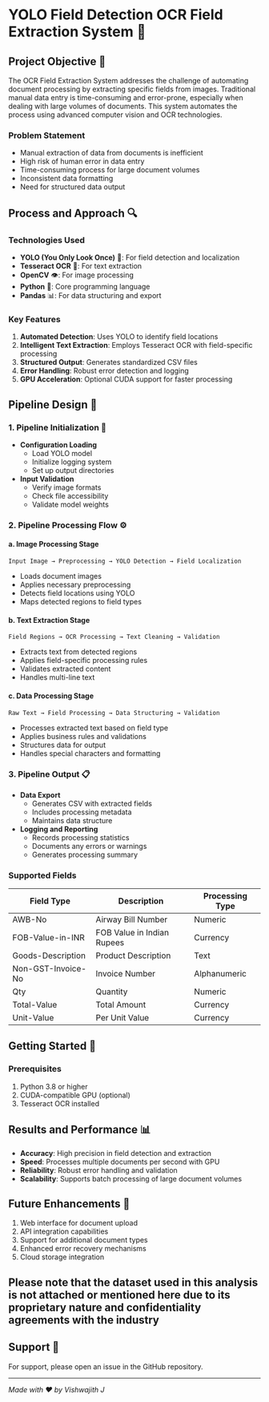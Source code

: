# YOLO Field Detection OCR Field Extraction System 📄

## Project Objective 🎯
The OCR Field Extraction System addresses the challenge of automating document processing by extracting specific fields from images. Traditional manual data entry is time-consuming and error-prone, especially when dealing with large volumes of documents. This system automates the process using advanced computer vision and OCR technologies.

### Problem Statement
- Manual extraction of data from documents is inefficient
- High risk of human error in data entry
- Time-consuming process for large document volumes
- Inconsistent data formatting
- Need for structured data output

## Process and Approach 🔍

### Technologies Used
- **YOLO (You Only Look Once)** 🎯: For field detection and localization
- **Tesseract OCR** 📝: For text extraction
- **OpenCV** 👁️: For image processing
- **Python** 🐍: Core programming language
- **Pandas** 📊: For data structuring and export

### Key Features
1. **Automated Detection**: Uses YOLO to identify field locations
2. **Intelligent Text Extraction**: Employs Tesseract OCR with field-specific processing
3. **Structured Output**: Generates standardized CSV files
4. **Error Handling**: Robust error detection and logging
5. **GPU Acceleration**: Optional CUDA support for faster processing

## Pipeline Design 🔄

### 1. Pipeline Initialization 🚀
- **Configuration Loading**
  - Load YOLO model
  - Initialize logging system
  - Set up output directories
- **Input Validation**
  - Verify image formats
  - Check file accessibility
  - Validate model weights

### 2. Pipeline Processing Flow ⚙️

#### a. Image Processing Stage
```
Input Image → Preprocessing → YOLO Detection → Field Localization
```
- Loads document images
- Applies necessary preprocessing
- Detects field locations using YOLO
- Maps detected regions to field types

#### b. Text Extraction Stage
```
Field Regions → OCR Processing → Text Cleaning → Validation
```
- Extracts text from detected regions
- Applies field-specific processing rules
- Validates extracted content
- Handles multi-line text

#### c. Data Processing Stage
```
Raw Text → Field Processing → Data Structuring → Validation
```
- Processes extracted text based on field type
- Applies business rules and validations
- Structures data for output
- Handles special characters and formatting

### 3. Pipeline Output 📋
- **Data Export**
  - Generates CSV with extracted fields
  - Includes processing metadata
  - Maintains data structure
- **Logging and Reporting**
  - Records processing statistics
  - Documents any errors or warnings
  - Generates processing summary

### Supported Fields
| Field Type | Description | Processing Type |
|------------|-------------|-----------------|
| AWB-No | Airway Bill Number | Numeric |
| FOB-Value-in-INR | FOB Value in Indian Rupees | Currency |
| Goods-Description | Product Description | Text |
| Non-GST-Invoice-No | Invoice Number | Alphanumeric |
| Qty | Quantity | Numeric |
| Total-Value | Total Amount | Currency |
| Unit-Value | Per Unit Value | Currency |

## Getting Started 🚦

### Prerequisites
1. Python 3.8 or higher
2. CUDA-compatible GPU (optional)
3. Tesseract OCR installed


## Results and Performance 📊
- **Accuracy**: High precision in field detection and extraction
- **Speed**: Processes multiple documents per second with GPU
- **Reliability**: Robust error handling and validation
- **Scalability**: Supports batch processing of large document volumes

## Future Enhancements 🔮
1. Web interface for document upload
2. API integration capabilities
3. Support for additional document types
4. Enhanced error recovery mechanisms
5. Cloud storage integration

## Please note that the dataset used in this analysis is not attached or mentioned here due to its proprietary nature and confidentiality agreements with the industry

## Support 💬
For support, please open an issue in the GitHub repository.

---

*Made with ❤️ by Vishwajith J*
